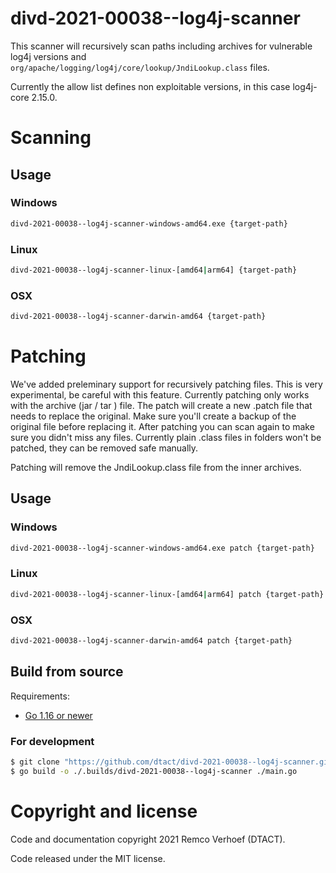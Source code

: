 # divd-2021-00038--log4j-scanner

This scanner will recursively scan paths including archives for vulnerable log4j versions and `org/apache/logging/log4j/core/lookup/JndiLookup.class` files. 

Currently the allow list defines non exploitable versions, in this case log4j-core 2.15.0.

# Scanning

## Usage

### Windows
```bash
divd-2021-00038--log4j-scanner-windows-amd64.exe {target-path}
```
### Linux
```bash
divd-2021-00038--log4j-scanner-linux-[amd64|arm64] {target-path}
```
### OSX
```bash
divd-2021-00038--log4j-scanner-darwin-amd64 {target-path}
```

# Patching

We've added preleminary support for recursively patching files. This is very experimental, be careful with this feature. Currently patching only works with
the archive (jar / tar ) file. The patch will create a new .patch file that needs to replace the original. Make sure you'll create a backup of the original file before replacing it. After patching you can 
scan again to make sure you didn't miss any files. Currently plain .class files in folders won't be patched, they can be removed safe manually.

Patching will remove the JndiLookup.class file from the inner archives.

## Usage

### Windows
```bash
divd-2021-00038--log4j-scanner-windows-amd64.exe patch {target-path}
```
### Linux
```bash
divd-2021-00038--log4j-scanner-linux-[amd64|arm64] patch {target-path}
```
### OSX
```bash
divd-2021-00038--log4j-scanner-darwin-amd64 patch {target-path}
```


## Build from source

Requirements:
- [Go 1.16 or newer](https://golang.org/dl/)

### For development
```bash
$ git clone "https://github.com/dtact/divd-2021-00038--log4j-scanner.git"
$ go build -o ./.builds/divd-2021-00038--log4j-scanner ./main.go
```

# Copyright and license

Code and documentation copyright 2021 Remco Verhoef (DTACT).

Code released under the MIT license.
